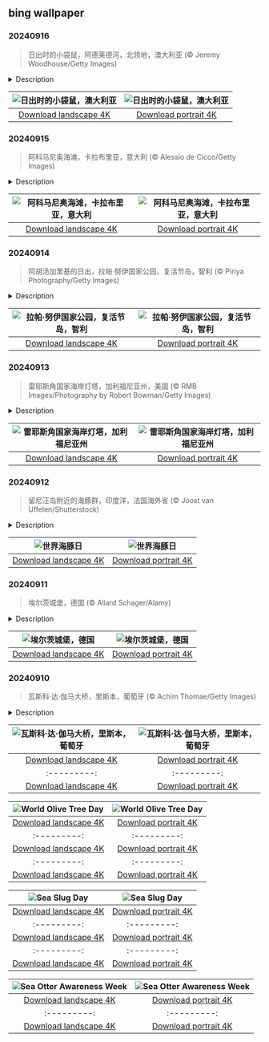 ## bing wallpaper

### 20240916

> 日出时的小袋鼠，阿德莱德河，北领地，澳大利亚 (© Jeremy Woodhouse/Getty Images)

<details>
<summary>Description</summary>

> 今天的照片中，在黎明曙光的照耀下，两只小袋鼠警惕地站在澳大利亚阿德莱德河附近的田野中。这些有袋动物是袋鼠的体型较小的“堂表亲”，原产于澳大利亚和新几内亚。小袋鼠大约有30个不同的种类，包括灌丛小袋鼠、岩小袋鼠、兔小袋鼠、钉尾小袋鼠和沼泽小袋鼠。这些敏捷又好动的哺乳动物是食草动物，以草、树叶和水果为食。小袋鼠的身高在12至41英寸之间，强壮的后肢使它们拥有惊人的跳跃能力以及防御掠食者的能力。在交配季节，雄性小袋鼠会参加“拳击比赛”，来展示自己的优势，从而吸引雌性小袋鼠的注意。作为群居动物，小袋鼠组成的小群体被称为“小袋鼠帮”，这为成员们提供了安全保障，彼此还能互相梳理毛发。森林是小袋鼠的游乐场，当它们轻松地在自己的地盘上穿行时，森林里回荡着它们跳跃的声音。
> 
> 
> 
> 

</details>

| ![日出时的小袋鼠，澳大利亚](https://cn.bing.com/th?id=OHR.SunriseWallabies_ZH-CN8725891401_UHD.jpg&pid=hp&w=400&h=224&rs=1&c=4) | ![日出时的小袋鼠，澳大利亚](https://cn.bing.com/th?id=OHR.SunriseWallabies_ZH-CN8725891401_1080x1920.jpg&pid=hp&w=155&h=315&rs=1&c=4) |
|:---------:|:---------:|
| [Download landscape 4K](https://cn.bing.com/th?id=OHR.SunriseWallabies_ZH-CN8725891401_UHD.jpg) | [Download portrait 4K](https://cn.bing.com/th?id=OHR.SunriseWallabies_ZH-CN8725891401_1080x1920.jpg) |

### 20240915

> 阿科马尼奥海滩，卡拉布里亚，意大利 (© Alessio de Cicco/Getty Images)

<details>
<summary>Description</summary>

> 提到卡拉布里亚，就不得不说说这里迷人的香料——辣椒。在卡拉布里亚地区，辣椒是一种人见人爱的香料，你可以在很多典型的食物中发现它们，例如斯皮林加的香肠（辣味猪肉香肠），阿曼泰亚的鱼酱（用沙丁鱼酱和辣椒制成的酱料），还有一些食品也会用到它，例如带有厄洛斯香料味道的利口酒和盐。在这里，你可以尝试从最甜到最辣的各种类型的美食，参加厨师烹饪、关于辣椒的医学会议、展览、诗歌、塔兰泰拉舞等活动。此外，这里还有一个关于辣椒的最佳论文奖。
> 
> 如果您想要暂别火辣辣的氛围，呼吸一口新鲜空气，距此约20公里的大拱门就是最佳的去处，这里的自然美景会让您陶醉其中。这座雄伟的岩石拱门是海浪经过数千年的时间“雕刻”出来的，它通向一个小海滩，水晶般清澈的海水与天空在这里交汇。踏入这里就像进入一个秘密世界，大自然为寻求宁静和奇观的人们创造了一个世外桃源，请放松身心，欣赏美景，仔细聆听海浪的低语，它们在讲述当地的传说、神话和传统。
> 
> 

</details>

| ![阿科马尼奥海滩，卡拉布里亚，意大利](https://cn.bing.com/th?id=OHR.CalabriaPeperoncino_ZH-CN8603617212_UHD.jpg&pid=hp&w=400&h=224&rs=1&c=4) | ![阿科马尼奥海滩，卡拉布里亚，意大利](https://cn.bing.com/th?id=OHR.CalabriaPeperoncino_ZH-CN8603617212_1080x1920.jpg&pid=hp&w=155&h=315&rs=1&c=4) |
|:---------:|:---------:|
| [Download landscape 4K](https://cn.bing.com/th?id=OHR.CalabriaPeperoncino_ZH-CN8603617212_UHD.jpg) | [Download portrait 4K](https://cn.bing.com/th?id=OHR.CalabriaPeperoncino_ZH-CN8603617212_1080x1920.jpg) |

### 20240914

> 阿胡汤加里基的日出，拉帕·努伊国家公园，复活节岛，智利 (© Piriya Photography/Getty Images)

<details>
<summary>Description</summary>

> 欢迎来到拉帕努伊岛，该岛也被称为智利的复活节岛，是世界上最偏远、最迷人的天堂之一。这座令人惊叹的岛屿以其标志性的摩艾石像而闻名，是一座拥有壮丽景观和丰富文化遗产的宝库。专家们对波利尼西亚人到来的时间众说纷纭，但许多研究人员认为应该是在8世纪左右。作为世界遗产的复活节岛占地超过17,000英亩，包括附近的四个小岛。在岛上，你可以欣赏到今天的图片所展示的迷人日出，探索矗立着宏伟雕像的火山口和郁郁葱葱的草地。
> 
> 对这座岛屿的名字感到好奇吗？原住民称它为拉帕努伊，意思是“大拉帕”，指的是这片土地的地形与澳大利亚群岛的拉帕岛相似。荷兰探险家雅可布·罗赫芬是第一个访问该岛的欧洲人，他将该岛命名为帕斯奇-艾兰，即英语中的“复活节岛”，以纪念他在复活节当天抵达该岛。虽然复活节似乎离今天很遥远，但你全年都可以探索这个独特的世界遗产。深入了解其充满活力的历史，让这座岛屿用魅力征服你。
> 
> 

</details>

| ![拉帕·努伊国家公园，复活节岛，智利](https://cn.bing.com/th?id=OHR.RapaNuiSunrise_ZH-CN1220508877_UHD.jpg&pid=hp&w=400&h=224&rs=1&c=4) | ![拉帕·努伊国家公园，复活节岛，智利](https://cn.bing.com/th?id=OHR.RapaNuiSunrise_ZH-CN1220508877_1080x1920.jpg&pid=hp&w=155&h=315&rs=1&c=4) |
|:---------:|:---------:|
| [Download landscape 4K](https://cn.bing.com/th?id=OHR.RapaNuiSunrise_ZH-CN1220508877_UHD.jpg) | [Download portrait 4K](https://cn.bing.com/th?id=OHR.RapaNuiSunrise_ZH-CN1220508877_1080x1920.jpg) |

### 20240913

> 雷耶斯角国家海岸灯塔，加利福尼亚州，美国 (© RMB Images/Photography by Robert Bowman/Getty Images)

<details>
<summary>Description</summary>

> 欢迎来到雷耶斯角国家海岸，这里是天空与大地交汇的地方。这个令人惊叹的71,028英亩的海滨天堂位于马林县的雷耶斯角半岛上，是加利福尼亚海岸线上的一颗璀璨明珠，拥有令人惊叹的美景和种类繁多的野生动物。雷耶斯角遍布风景优美的小径，蜿蜒穿过茂密的森林和崎岖的悬崖，为游客提供了许多乐趣。
> 
> 雷耶斯角被公认为太平洋沿岸风力最大的地方，也是北美第二多雾的地区，它有着迷人的历史背景。雷耶斯角灯塔建于1870年，以应对在波涛汹涌的沿海水域频繁发生的沉船事故。这座标志性地标作为重要的导航辅助设施使用了100多年，直到1975年才被自动照明取代。如今，灯塔仍然是雷耶斯角魅力的关键元素，是这里最受欢迎的景点。无论是观赏海象、徒步前往风景如画的雷耶斯角灯塔，还是仅仅沉浸在波涛滚滚的宁静美景中，每个人都能找到适合自己的地方。
> 
> 

</details>

| ![雷耶斯角国家海岸灯塔，加利福尼亚州](https://cn.bing.com/th?id=OHR.PointReyes_ZH-CN7781514086_UHD.jpg&pid=hp&w=400&h=224&rs=1&c=4) | ![雷耶斯角国家海岸灯塔，加利福尼亚州](https://cn.bing.com/th?id=OHR.PointReyes_ZH-CN7781514086_1080x1920.jpg&pid=hp&w=155&h=315&rs=1&c=4) |
|:---------:|:---------:|
| [Download landscape 4K](https://cn.bing.com/th?id=OHR.PointReyes_ZH-CN7781514086_UHD.jpg) | [Download portrait 4K](https://cn.bing.com/th?id=OHR.PointReyes_ZH-CN7781514086_1080x1920.jpg) |

### 20240912

> 留尼汪岛附近的海豚群，印度洋，法国海外省 (© Joost van Uffelen/Shutterstock)

<details>
<summary>Description</summary>

> 带上你的脚蹼去潜水吧！今天是世界海豚日。这一天，全世界的人们都在庆祝海豚日，旨在提高人们对海豚的认识，促进对这些水生哺乳动物的保护。海豚非常聪明，在世界各地的海洋、河流和河口都能发现它们的身影。尽管海豚能够在各种环境和水温下生存，但它们仍受到人类活动的威胁，比如狩猎、污染和捕鱼。国际海洋保护组织海洋守护者协会于2022年设立了“世界海豚日”。
> 
> 今天的照片中的海豚群是在留尼汪岛附近拍摄的，留尼汪岛位于马达加斯加东海岸外的印度洋上。在留尼旺的深海中，一年四季都能发现各种各样的海洋野生动物，包括多种鲨鱼、虎鲸、座头鲸、海龟，当然还有海豚。岛上温暖的热带气候是这些生物的理想栖息地，飞旋原海豚、宽吻海豚和糙齿海豚在留尼汪清澈的海水中畅游。
> 
> 

</details>

| ![世界海豚日](https://cn.bing.com/th?id=OHR.DolphinReunion_ZH-CN7681290861_UHD.jpg&pid=hp&w=400&h=224&rs=1&c=4) | ![世界海豚日](https://cn.bing.com/th?id=OHR.DolphinReunion_ZH-CN7681290861_1080x1920.jpg&pid=hp&w=155&h=315&rs=1&c=4) |
|:---------:|:---------:|
| [Download landscape 4K](https://cn.bing.com/th?id=OHR.DolphinReunion_ZH-CN7681290861_UHD.jpg) | [Download portrait 4K](https://cn.bing.com/th?id=OHR.DolphinReunion_ZH-CN7681290861_1080x1920.jpg) |

### 20240911

> 埃尔茨城堡，德国 (© Allard Schager/Alamy)

<details>
<summary>Description</summary>

> 埃尔茨城堡位于艾菲尔地区的一个风景如画的山谷中，是德国最重要和保存最完好的城堡之一。自12世纪以来，埃尔茨城堡一直由埃尔茨家族拥有。这座城堡融合了不同的建筑风格，其中哥特式的骑士客厅和巴洛克式的盔甲工匠房尤为引人注目。特别值得一提的是藏宝室，里面收藏着德国最珍贵的中世纪艺术品。在这里，您可以看到价值连城的盔甲、艺术化设计的武器以及各种金银制品。
> 
> 城堡周围是散步和远足的理想之地。行走在埃尔茨城堡的全景小径上，你可以欣赏到城堡和周围乡村的壮丽景色。历史和文化爱好者一定不要错过这座令人印象深刻的城堡。
> 
> 

</details>

| ![埃尔茨城堡，德国](https://cn.bing.com/th?id=OHR.EltzCastle_ZH-CN7586749377_UHD.jpg&pid=hp&w=400&h=224&rs=1&c=4) | ![埃尔茨城堡，德国](https://cn.bing.com/th?id=OHR.EltzCastle_ZH-CN7586749377_1080x1920.jpg&pid=hp&w=155&h=315&rs=1&c=4) |
|:---------:|:---------:|
| [Download landscape 4K](https://cn.bing.com/th?id=OHR.EltzCastle_ZH-CN7586749377_UHD.jpg) | [Download portrait 4K](https://cn.bing.com/th?id=OHR.EltzCastle_ZH-CN7586749377_1080x1920.jpg) |

### 20240910

> 瓦斯科·达·伽马大桥，里斯本，葡萄牙 (© Achim Thomae/Getty Images)

<details>
<summary>Description</summary>

> 今天的图片展示的是葡萄牙的瓦斯科·达·伽马大桥，宛如一条流畅的线条，穿过里斯本的天际线。从近处看，它是一座带高架桥的斜拉桥，横跨里斯本万国公园的塔霍河。瓦斯科·达伽马大桥是欧洲第二长的桥，也是欧盟最长的桥，于1995年2月开工建设，旨在缓解里斯本四月二十五号大桥出现的交通拥堵情况，使葡萄牙南北之间的交通更加顺畅。该桥具有抗震性，可在地震中吸收晃动。由于桥面没有固定在桥塔上，因此可以纵向和横向移动。大桥于1998年3月29日落成通车，恰逢98世博会举行，这是为纪念瓦斯科·达·伽马发现从欧洲到印度的历史性海路500周年而举办的世界博览会。
> 
> 
> 
> 

</details>

| ![瓦斯科·达·伽马大桥，里斯本，葡萄牙](https://cn.bing.com/th?id=OHR.BridgeLisbon_ZH-CN6877671644_UHD.jpg&pid=hp&w=400&h=224&rs=1&c=4) | ![瓦斯科·达·伽马大桥，里斯本，葡萄牙](https://cn.bing.com/th?id=OHR.BridgeLisbon_ZH-CN6877671644_1080x1920.jpg&pid=hp&w=155&h=315&rs=1&c=4) |
|:---------:|:---------:|
| [Download landscape 4K](https://cn.bing.com/th?id=OHR.BridgeLisbon_ZH-CN6877671644_UHD.jpg) | [Download portrait 4K](https://cn.bing.com/th?id=OHR.BridgeLisbon_ZH-CN6877671644_1080x1920.jpg) |://cn.bing.com/th?id=OHR.BardenasBiosphere_EN-US6936891495_1080x1920.jpg) |D.jpg) | [Download portrait 4K](https://cn.bing.com/th?id=OHR.LesBravesNormandy_EN-US6707866678_1080x1920.jpg) |789937_1080x1920.jpg&pid=hp&w=155&h=315&rs=1&c=4) |
|:---------:|:---------:|
| [Download landscape 4K](https://cn.bing.com/th?id=OHR.Cecropia_EN-US9602789937_UHD.jpg) | [Download portrait 4K](https://cn.bing.com/th?id=OHR.Cecropia_EN-US9602789937_1080x1920.jpg) |though olive trees do not grow very tall, usually no more than 30 feet, they live a very long time. One of the oldest known trees in the world, in Portugal, is believed to be 3,350 years old. Many live for millennia, their trunks growing thick and gnarled, and their branches bearing fruit century after century. As civilizations rise and fall around them, these hardy trees remain resilient and steadfast.
> 
> 

</details>

| ![World Olive Tree Day](https://cn.bing.com/th?id=OHR.OliveTreeDay_EN-US9460125670_UHD.jpg&pid=hp&w=400&h=224&rs=1&c=4) | ![World Olive Tree Day](https://cn.bing.com/th?id=OHR.OliveTreeDay_EN-US9460125670_1080x1920.jpg&pid=hp&w=155&h=315&rs=1&c=4) |
|:---------:|:---------:|
| [Download landscape 4K](https://cn.bing.com/th?id=OHR.OliveTreeDay_EN-US9460125670_UHD.jpg) | [Download portrait 4K](https://cn.bing.com/th?id=OHR.OliveTreeDay_EN-US9460125670_1080x1920.jpg) |pid=hp&w=155&h=315&rs=1&c=4) |
|:---------:|:---------:|
| [Download landscape 4K](https://cn.bing.com/th?id=OHR.MonksMound_EN-US9323884241_UHD.jpg) | [Download portrait 4K](https://cn.bing.com/th?id=OHR.MonksMound_EN-US9323884241_1080x1920.jpg) |](https://cn.bing.com/th?id=OHR.Calacas_EN-US6430903741_UHD.jpg) | [Download portrait 4K](https://cn.bing.com/th?id=OHR.Calacas_EN-US6430903741_1080x1920.jpg) |.com/th?id=OHR.SealRiver_EN-US6267835630_1080x1920.jpg&pid=hp&w=155&h=315&rs=1&c=4) |
|:---------:|:---------:|
| [Download landscape 4K](https://cn.bing.com/th?id=OHR.SealRiver_EN-US6267835630_UHD.jpg) | [Download portrait 4K](https://cn.bing.com/th?id=OHR.SealRiver_EN-US6267835630_1080x1920.jpg) |e a more fitting name. Someone call Terry.
> 
> 

</details>

| ![Sea Slug Day](https://cn.bing.com/th?id=OHR.SeaAngel_EN-US5531672696_UHD.jpg&pid=hp&w=400&h=224&rs=1&c=4) | ![Sea Slug Day](https://cn.bing.com/th?id=OHR.SeaAngel_EN-US5531672696_1080x1920.jpg&pid=hp&w=155&h=315&rs=1&c=4) |
|:---------:|:---------:|
| [Download landscape 4K](https://cn.bing.com/th?id=OHR.SeaAngel_EN-US5531672696_UHD.jpg) | [Download portrait 4K](https://cn.bing.com/th?id=OHR.SeaAngel_EN-US5531672696_1080x1920.jpg) |OHR.DarkSkyAcadia_EN-US6966527964_1080x1920.jpg) |.bing.com/th?id=OHR.GoldenJellyfish_EN-US6743816471_1080x1920.jpg&pid=hp&w=155&h=315&rs=1&c=4) |
|:---------:|:---------:|
| [Download landscape 4K](https://cn.bing.com/th?id=OHR.GoldenJellyfish_EN-US6743816471_UHD.jpg) | [Download portrait 4K](https://cn.bing.com/th?id=OHR.GoldenJellyfish_EN-US6743816471_1080x1920.jpg) |ng.com/th?id=OHR.LastDollarRoad_EN-US7923638318_UHD.jpg&pid=hp&w=400&h=224&rs=1&c=4) | ![First day of autumn](https://cn.bing.com/th?id=OHR.LastDollarRoad_EN-US7923638318_1080x1920.jpg&pid=hp&w=155&h=315&rs=1&c=4) |
|:---------:|:---------:|
| [Download landscape 4K](https://cn.bing.com/th?id=OHR.LastDollarRoad_EN-US7923638318_UHD.jpg) | [Download portrait 4K](https://cn.bing.com/th?id=OHR.LastDollarRoad_EN-US7923638318_1080x1920.jpg) |ppers who hunted otters to near extinction before they were protected by law. Although sea otter populations have rebounded, they are still considered endangered. Otters live along the Pacific Coast of North America, from California up to Alaska. Although they can walk on land, they almost never find the need or desire to, even when it's nap time. When they're ready for a snooze, they'll raft up, wrap themselves in a strand of kelp to keep them from drifting away, and recline on the world's biggest waterbed.

</details>

| ![Sea Otter Awareness Week](https://cn.bing.com/th?id=OHR.SitkaOtters_EN-US7714053956_UHD.jpg&pid=hp&w=400&h=224&rs=1&c=4) | ![Sea Otter Awareness Week](https://cn.bing.com/th?id=OHR.SitkaOtters_EN-US7714053956_1080x1920.jpg&pid=hp&w=155&h=315&rs=1&c=4) |
|:---------:|:---------:|
| [Download landscape 4K](https://cn.bing.com/th?id=OHR.SitkaOtters_EN-US7714053956_UHD.jpg) | [Download portrait 4K](https://cn.bing.com/th?id=OHR.SitkaOtters_EN-US7714053956_1080x1920.jpg) |oo_EN-US7569665443_UHD.jpg&pid=hp&w=400&h=224&rs=1&c=4) | ![World Bamboo Day](https://cn.bing.com/th?id=OHR.ArashiyamaBamboo_EN-US7569665443_1080x1920.jpg&pid=hp&w=155&h=315&rs=1&c=4) |
|:---------:|:---------:|
| [Download landscape 4K](https://cn.bing.com/th?id=OHR.ArashiyamaBamboo_EN-US7569665443_UHD.jpg) | [Download portrait 4K](https://cn.bing.com/th?id=OHR.ArashiyamaBamboo_EN-US7569665443_1080x1920.jpg) |